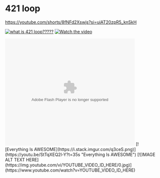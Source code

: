 # 421 loop
https://youtube.com/shorts/8fNFd2Xswjs?si=uiAT20zpR5_knSkH

[![what is 421 loop?????](https://ytcards.demolab.com/?id=zG1cM9VSINg&title=A+Complete+Overview+of+DevOps&lang=en&timestamp=1712845830&background_color=%230d1117&title_color=%23ffffff&stats_color=%23dedede&max_title_lines=1&width=250&border_radius=5&duration=867 "A Complete Overview of DevOps")]([https://www.youtube.com/watch?v=zG1cM9VSINg](https://youtube.com/shorts/8fNFd2Xswjs?si=uiAT20zpR5_knSkH))
[![Watch the video](https://img.youtube.com/vi/8fNFd2Xswjs?si=uiAT20zpR5_knSkH/default.jpg)](https://youtube.com/shorts/8fNFd2Xswjs?si=uiAT20zpR5_knSkH)
<object width="425" height="350">
  <param name="movie" value="https://youtube.com/shorts/8fNFd2Xswjs?si=uiAT20zpR5_knSkH" />
  <param name="wmode" value="transparent" />
  <embed src="https://youtube.com/shorts/8fNFd2Xswjs?si=uiAT20zpR5_knSkH"
         type="application/x-shockwave-flash"
         wmode="transparent" width="425" height="350" />
</object>
[![Everything Is AWESOME](https://i.stack.imgur.com/q3ceS.png)]
(https://youtu.be/StTqXEQ2l-Y?t=35s "Everything Is AWESOME")
[![IMAGE ALT TEXT HERE](https://img.youtube.com/vi/YOUTUBE_VIDEO_ID_HERE/0.jpg)](https://www.youtube.com/watch?v=YOUTUBE_VIDEO_ID_HERE)
